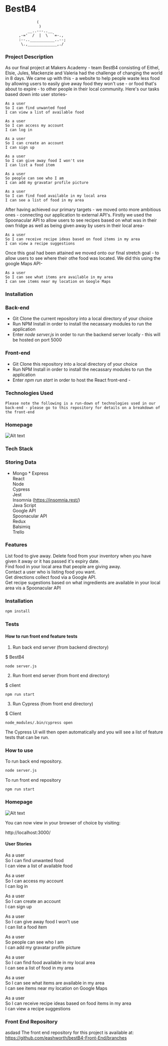 # BestB4

                  (
                   )
              __..---..__
          ,-='  /  |  \  `=-.,
          :--..___________..--;
           \.,_____________,./



### Project Description

As our final project at Makers Academy - team BestB4 consisting of Eithel, Elsie, Jules, Mackenzie and Valeria had the challenge of changing the world in 8 days.  We came up with this - a website to help people waste less food by allowing users to easily give away food they won't use - or food that's about to expire - to other people in their local community. Here's our tasks based down into user stories-

```
As a user
So I can find unwanted food
I can view a list of available food

As a user
So I can access my account
I can log in

As a user
So I can create an account
I can sign up

As a user
So I can give away food I won't use
I can list a food item

As a user
So people can see who I am
I can add my gravatar profile picture

As a user
So I can find food available in my local area
I can see a list of food in my area
```

After having achieved our primary targets - we moved onto more ambitious ones - connecting our application to external API's. Firstly we used the Spoonacular API to allow users to see recipes based on what was in their own fridge as well as being given away by users in their local area-

```
As a user
So I can receive recipe ideas based on food items in my area
I can view a recipe suggestions
```

Once this goal had been attained we moved onto our final stretch goal - to allow users to see where their othe food was located. We did this using the google Maps API-

```
As a user
So I can see what items are available in my area
I can see items near my location on Google Maps
```

### Installation

### Back-end
* Git Clone the current repository into a local directory of your choice
* Run NPM Install in order to install the necassary modules to run the application
* Enter *node server.js* in order to run the backend server locally - this will be hosted on port 5000

### Front-end
* Git Clone this repository into a local directory of your choice
* Run NPM Install in order to install the necassary modules to run the application
* Enter *npm run start* in order to host the React front-end - 

### Technologies Used

```
Please note the following is a run-down of technologies used in our back-end - please go to this repository for details on a breakdown of the front-end
```

### Homepage

![Alt text](/Images/Homepage.png?raw=true "Home Page")

### Tech Stack


### Storing Data
* Mongo
    * 
Express <br>
React <br>
Node <br>
Cypress <br>
Jest <br>
Insomnia (https://insomnia.rest/) <br>
Java Script <br>
Google API <br>
Spoonacular API <br>
Redux <br>
Balsimiq <br>
Trello <br>


### Features

List food to give away.
Delete food from your inventory when you have given it away or it has passed it's expiry date. <br>
Find food in your local area that people are giving away. <br>
Contact a user who is listing food you want. <br>
Get directions collect food via a Google API. <br>
Get recipe sugestions based on what ingredients are available in your local area vis a Spoonacular API <br>


### Installation

```bash
npm install
```

### Tests

#### How to run front end feature tests

1. Run back end server (from backend directory) <br>

$ BestB4 <br>

```
node server.js

```
2. Run front end server (from front end directory) <br>

$ client <br>

```
npm run start

```

3. Run Cypress (from front end directory)

$ Client

```
node_modules/.bin/cypress open
```

The Cypress UI will then open automatically and you will see a list of feature tests that can be run.

### How to use

To run back end repository.
```bash
node server.js
```

To run front end repository
```
npm run start
```

### Homepage

![Alt text](/Images/Homepage.png?raw=true "Home Page")


You can now view in your browser of choice by visiting:

http://localhost:3000/

#### User Stories

As a user <br>
So I can find unwanted food <br>
I can view a list of available food <br>

As a user <br>
So I can access my account <br>
I can log in <br>

As a user <br>
So I can create an account <br>
I can sign up <br>

As a user <br>
So I can give away food I won't use <br>
I can list a food item <br>

As a user <br>
So people can see who I am <br>
I can add my gravatar profile picture <br>

As a user <br>
So I can find food available in my local area <br>
I can see a list of food in my area <br>

As a user <br>
So I can see what items are available in my area <br>
I can see items near my location on Google Maps <br>

As a user <br>
So I can receive recipe ideas based on food items in my area <br>
I can view a recipe suggestions <br>


### Front End Repository
asdasd
The front end repository for this project is available at: <br>
https://github.com/eashworth/bestB4-Front-End/branches <br>
